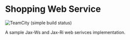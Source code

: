 # Shopping Web Service

![TeamCity (simple build status)](https://img.shields.io/teamcity/http/teamcity.jetbrains.com/s/bt345.svg)

A sample Jax-Ws and Jax-Ri web serivces implementation.
